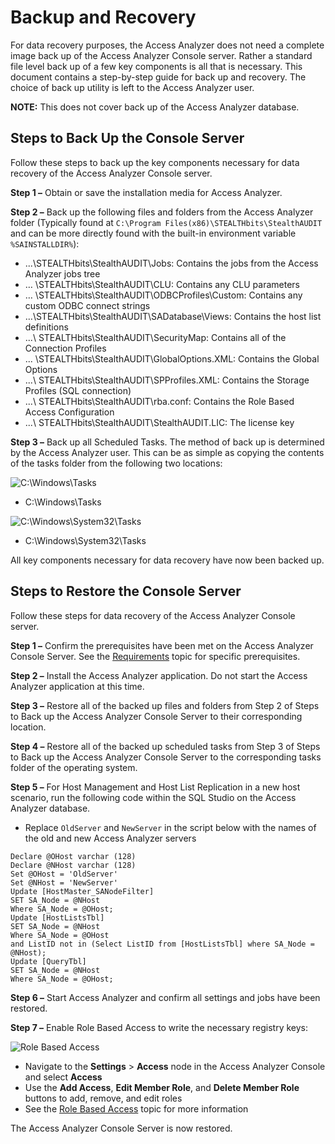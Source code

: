 # Backup and Recovery

For data recovery purposes, the Access Analyzer does not need a complete image back up of the Access
Analyzer Console server. Rather a standard file level back up of a few key components is all that is
necessary. This document contains a step-by-step guide for back up and recovery. The choice of back
up utility is left to the Access Analyzer user.

**NOTE:** This does not cover back up of the Access Analyzer database.

## Steps to Back Up the Console Server

Follow these steps to back up the key components necessary for data recovery of the Access Analyzer
Console server.

**Step 1 –** Obtain or save the installation media for Access Analyzer.

**Step 2 –** Back up the following files and folders from the Access Analyzer folder (Typically
found at `C:\Program Files(x86)\STEALTHbits\StealthAUDIT` and can be more directly found with the
built-in environment variable `%SAINSTALLDIR%`):

- ...\STEALTHbits\StealthAUDIT\Jobs: Contains the jobs from the Access Analyzer jobs tree
- … \STEALTHbits\StealthAUDIT\CLU: Contains any CLU parameters
- … \STEALTHbits\StealthAUDIT\ODBCProfiles\Custom: Contains any custom ODBC connect strings
- …\STEALTHbits\StealthAUDIT\SADatabase\Views: Contains the host list definitions
- ...\ STEALTHbits\StealthAUDIT\SecurityMap: Contains all of the Connection Profiles
- ... \STEALTHbits\StealthAUDIT\GlobalOptions.XML: Contains the Global Options
- ...\ STEALTHbits\StealthAUDIT\SPProfiles.XML: Contains the Storage Profiles (SQL connection)
- ...\ STEALTHbits\StealthAUDIT\rba.conf: Contains the Role Based Access Configuration
- ...\ STEALTHbits\StealthAUDIT\StealthAUDIT.LIC: The license key

**Step 3 –** Back up all Scheduled Tasks. The method of back up is determined by the Access Analyzer
user. This can be as simple as copying the contents of the tasks folder from the following two
locations:

![C:\Windows\Tasks](/img/product_docs/accessanalyzer/admin/maintenance/maintenance_3.webp)

- C:\Windows\Tasks

![C:\Windows\System32\Tasks](/img/product_docs/accessanalyzer/admin/maintenance/maintenance_4.webp)

- C:\Windows\System32\Tasks

All key components necessary for data recovery have now been backed up.

## Steps to Restore the Console Server

Follow these steps for data recovery of the Access Analyzer Console server.

**Step 1 –** Confirm the prerequisites have been met on the Access Analyzer Console Server. See the
[Requirements](/docs/accessanalyzer/12.0/getting-started/requirements/overview.md) topic for specific prerequisites.

**Step 2 –** Install the Access Analyzer application. Do not start the Access Analyzer application
at this time.

**Step 3 –** Restore all of the backed up files and folders from Step 2 of Steps to Back up the
Access Analyzer Console Server to their corresponding location.

**Step 4 –** Restore all of the backed up scheduled tasks from Step 3 of Steps to Back up the Access
Analyzer Console Server to the corresponding tasks folder of the operating system.

**Step 5 –** For Host Management and Host List Replication in a new host scenario, run the following
code within the SQL Studio on the Access Analyzer database.

- Replace `OldServer` and `NewServer` in the script below with the names of the old and new Access
  Analyzer servers

```
Declare @OHost varchar (128)
Declare @NHost varchar (128)
Set @OHost = 'OldServer'
Set @NHost = 'NewServer'
Update [HostMaster_SANodeFilter]
SET SA_Node = @NHost
Where SA_Node = @OHost;
Update [HostListsTbl]
SET SA_Node = @NHost
Where SA_Node = @OHost
and ListID not in (Select ListID from [HostListsTbl] where SA_Node = @NHost);
Update [QueryTbl]
SET SA_Node = @NHost
Where SA_Node = @OHost;
```

**Step 6 –** Start Access Analyzer and confirm all settings and jobs have been restored.

**Step 7 –** Enable Role Based Access to write the necessary registry keys:

![Role Based Access](/img/product_docs/accessanalyzer/admin/maintenance/maintenance_5.webp)

- Navigate to the **Settings** > **Access** node in the Access Analyzer Console and select
  **Access**
- Use the **Add Access**, **Edit Member Role**, and **Delete Member Role** buttons to add, remove,
  and edit roles
- See the [Role Based Access](/docs/accessanalyzer/12.0/administration/settings/access/rolebased/overview.md) topic for more information

The Access Analyzer Console Server is now restored.
